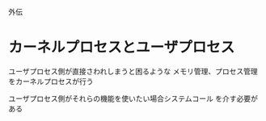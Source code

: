 外伝
# カーネルプロセスとユーザプロセス
ユーザプロセス側が直接さわれしまうと困るような
メモリ管理、プロセス管理をカーネルプロセスが行う

ユーザプロセス側がそれらの機能を使いたい場合システムコール
を介す必要がある